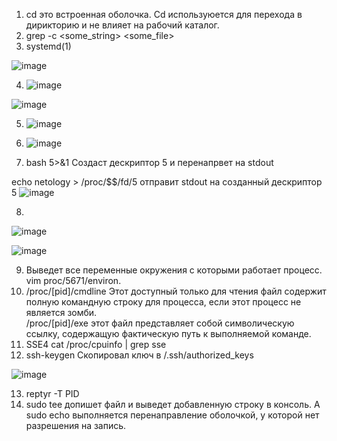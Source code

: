 
1. cd это встроенная оболочка. Cd используюется для перехода в дирикторию и не влияет на рабочий каталог.
2. grep -c <some_string> <some_file> 
3. systemd(1) 

  ![image](https://user-images.githubusercontent.com/95320903/150128448-0e594ed5-eae0-41ea-af4e-2ea152f947a6.png)
  
4. ![image](https://user-images.githubusercontent.com/95320903/150140402-99fdaf2c-015a-4b8e-aea3-2ca3efcb12ed.png)

 ![image](https://user-images.githubusercontent.com/95320903/150140370-4b794906-db4d-4627-9ad0-e4211b462ae9.png)

5. ![image](https://user-images.githubusercontent.com/95320903/150143132-2d33662d-56f4-46a1-9196-e7fd3ea27bd8.png)
6. ![image](https://user-images.githubusercontent.com/95320903/150349316-491b5d71-2bea-464e-82a9-2442fc713431.png)


7. bash 5>&1 Создаст дескриптор 5 и перенапрвет на stdout

 echo netology > /proc/$$/fd/5 отправит stdout на созданный дескриптор 5 
 ![image](https://user-images.githubusercontent.com/95320903/150292903-0183ac34-e04b-413b-8f0f-326feea550c7.png)

8. 
 ![image](https://user-images.githubusercontent.com/95320903/150311152-7022370d-bbf3-444e-b52c-94ecad3f8404.png)

![image](https://user-images.githubusercontent.com/95320903/150311104-2e9c0b09-cfa1-4751-8a21-f6b4d520beef.png)

9. Выведет все переменные окружения с которыми работает процесс. vim proc/5671/environ.
10. /proc/[pid]/cmdline Этот доступный только для чтения файл содержит полную командную строку для процесса, если этот процесс не является зомби.           
/proc/[pid]/exe этот файл представляет собой символическую ссылку, содержащую фактическую путь к выполняемой команде.
11. SSE4 cat /proc/cpuinfo | grep sse 
12. ssh-keygen
 Скопировал ключ в /.ssh/authorized_keys
 
 ![image](https://user-images.githubusercontent.com/95320903/150366945-ec738d03-71cd-4363-841c-c52f1e52bcd9.png)

13. reptyr -T PID
14. sudo tee допишет файл и выведет добавленную строку в консоль. А sudo echo выполняется перенаправление оболочкой, у которой нет разрешения на запись.
